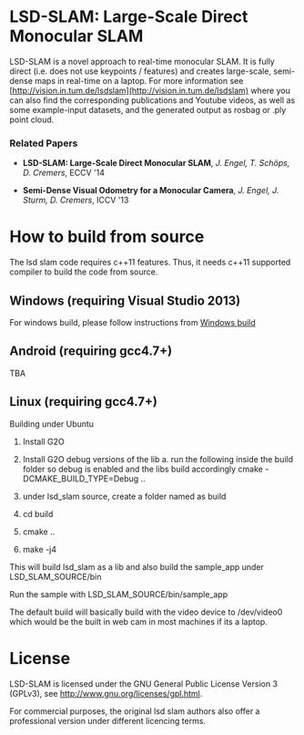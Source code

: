 # LSD-SLAM: Large-Scale Direct Monocular SLAM

LSD-SLAM is a novel approach to real-time monocular SLAM. It is fully direct (i.e. does not use keypoints / features) and creates large-scale, 
semi-dense maps in real-time on a laptop. For more information see
[http://vision.in.tum.de/lsdslam](http://vision.in.tum.de/lsdslam)
where you can also find the corresponding publications and Youtube videos, as well as some 
example-input datasets, and the generated output as rosbag or .ply point cloud.


### Related Papers

* **LSD-SLAM: Large-Scale Direct Monocular SLAM**, *J. Engel, T. Schöps, D. Cremers*, ECCV '14

* **Semi-Dense Visual Odometry for a Monocular Camera**, *J. Engel, J. Sturm, D. Cremers*, ICCV '13


# How to build from source
The lsd slam code requires c++11 features.
Thus, it needs c++11 supported compiler to build the code from source.

## Windows (requiring Visual Studio 2013)
For windows build, please follow instructions from [Windows build](WindowsBuildInstruction.md)

## Android (requiring gcc4.7+)
TBA

## Linux (requiring gcc4.7+)

Building under Ubuntu

1. Install G2O

2. Install G2O debug versions of the lib
    a. run the following inside the build folder so debug is enabled and the libs build accordingly
         cmake -DCMAKE_BUILD_TYPE=Debug .. 

3. under lsd_slam source, create a folder named as build

4. cd build

5. cmake ..

6. make -j4

This will build lsd_slam as a lib and also build the sample_app under LSD_SLAM_SOURCE/bin

Run the sample with
LSD_SLAM_SOURCE/bin/sample_app

The default build will basically build with the video device to /dev/video0 which would be the built in web cam in most machines if its a laptop.


# License
LSD-SLAM is licensed under the GNU General Public License Version 3 (GPLv3), see http://www.gnu.org/licenses/gpl.html.

For commercial purposes, the original lsd slam authors also offer a professional version under different licencing terms.
